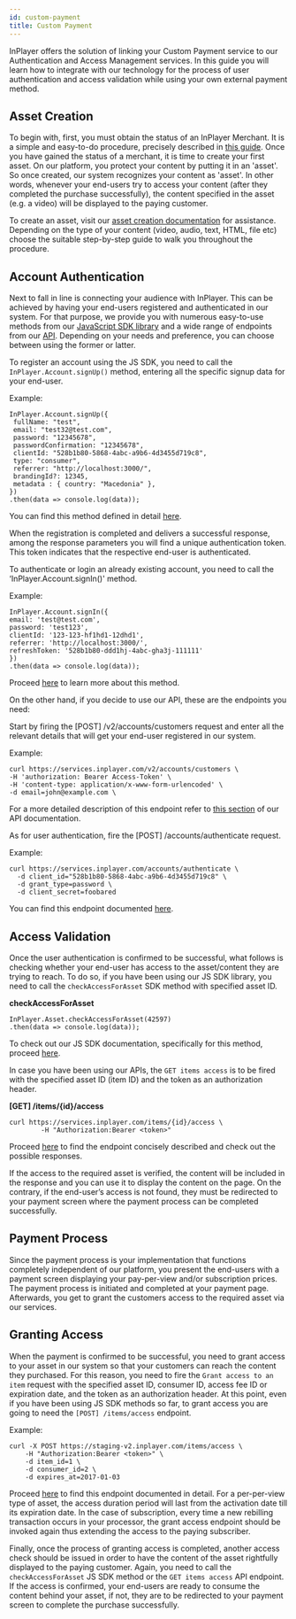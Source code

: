 ```yaml
---
id: custom-payment
title: Custom Payment
---
```


InPlayer offers the solution of linking your Custom Payment service to our Authentication and Access Management services. In this guide you will learn how to integrate with our technology for the process of user authentication and access validation while using your own external payment method. 

## Asset Creation

To begin with, first, you must obtain the status of an InPlayer Merchant. It is a simple and easy-to-do procedure, precisely described in [this guide](https://inplayer.com/docs/getting-started/creating-your-account/). 
Once you have gained the status of a merchant, it is time to create your first asset. On our platform, you protect your content by putting it in an 'asset'. So once created, our system recognizes your content as 'asset'. In other words, whenever your end-users try to access your content (after they completed the purchase successfully), the content specified in the asset (e.g. a video) will be displayed to the paying customer.

To create an asset, visit our [asset creation documentation](https://inplayer.com/docs/assets/) for assistance. Depending on the type of your content (video, audio, text, HTML, file etc) choose the suitable step-by-step guide to walk you throughout the procedure. 

## Account Authentication 

Next to fall in line is connecting your audience with InPlayer. This can be achieved by having your end-users registered and authenticated in our system. For that purpose, we provide you with numerous easy-to-use methods from our [JavaScript SDK library](https://inplayer-js.netlify.app/) and a wide range of endpoints from our [API](https://docs.inplayer.com/api/). Depending on your needs and preference, you can choose between using the former or latter.

To register an account using the JS SDK, you need to call the `InPlayer.Account.signUp()` method, entering all the specific signup data for your end-user. 

Example:
```
InPlayer.Account.signUp({
 fullName: "test",
 email: "test32@test.com",
 password: "12345678",
 passwordConfirmation: "12345678",
 clientId: "528b1b80-5868-4abc-a9b6-4d3455d719c8",
 type: "consumer",
 referrer: "http://localhost:3000/",
 brandingId?: 12345,
 metadata : { country: "Macedonia" },
})
.then(data => console.log(data));
```

You can find this method defined in detail [here](https://inplayer-js.netlify.app/classes/account.html#signup). 

When the registration is completed and delivers a successful response, among the response parameters you will find a unique authentication token. This token indicates that the respective end-user is authenticated.

To authenticate or login an already existing account, you need to call the ‘InPlayer.Account.signIn()' method.


Example:
```
InPlayer.Account.signIn({
email: 'test@test.com',
password: 'test123',
clientId: '123-123-hf1hd1-12dhd1',
referrer: 'http://localhost:3000/',
refreshToken: '528b1b80-ddd1hj-4abc-gha3j-111111'
})
.then(data => console.log(data));
```

Proceed [here](https://inplayer-js.netlify.app/classes/account.html#signin) to learn more about this method.


On the other hand, if you decide to use our API, these are the endpoints you need:


Start by firing the [POST] /v2/accounts/customers request and enter all the relevant details that will get your end-user registered in our system. 


Example:
```
curl https://services.inplayer.com/v2/accounts/customers \
-H 'authorization: Bearer Access-Token' \
-H 'content-type: application/x-www-form-urlencoded' \
-d email=john@example.com \
```

For a more detailed description of this endpoint refer to [this section](https://docs.inplayer.com/api/accounts/#operation/getSocial) of our API documentation.

As for user authentication, fire the [POST] /accounts/authenticate request.

Example:
```
curl https://services.inplayer.com/accounts/authenticate \
  -d client_id="528b1b80-5868-4abc-a9b6-4d3455d719c8" \
  -d grant_type=password \
  -d client_secret=foobared
```

You can find this endpoint documented [here](https://docs.inplayer.com/api/accounts/#operation/authenticate). 

## Access Validation

Once the user authentication is confirmed to be successful, what follows is checking whether your end-user has access to the asset/content they are trying to reach. To do so, if you have been using our JS SDK library, you need to call the `checkAccessForAsset` SDK method with specified asset ID. 

**checkAccessForAsset**
```
InPlayer.Asset.checkAccessForAsset(42597)
.then(data => console.log(data));
```

To check out our JS SDK documentation, specifically for this method, proceed [here](https://inplayer-js.netlify.app/classes/asset.html#checkaccessforasset).

In case you have been using our APIs, the `GET items access` is to be fired with the specified asset ID (item ID) and the token as an authorization header. 

**[GET] /items/{id}/access**

```
curl https://services.inplayer.com/items/{id}/access \
        -H "Authorization:Bearer <token>"
```

Proceed [here](https://docs.inplayer.com/api/assets/#operation/getAccess) to find the endpoint concisely described and check out the possible responses.

If the access to the required asset is verified, the content will be included in the response and you can use it to display the content on the page. On the contrary, if the end-user’s access is not found, they must be redirected to your payment screen where the payment process can be completed successfully.

## Payment Process

Since the payment process is your implementation that functions completely independent of our platform, you present the end-users with a payment screen displaying your pay-per-view and/or subscription prices. The payment process is initiated and completed at your payment page. Afterwards, you get to grant the customers access to the required asset via our services. 

## Granting Access

When the payment is confirmed to be successful, you need to grant access to your asset in our system so that your customers can reach the content they purchased. For this reason, you need to fire the `Grant access to an item` request with the specified asset ID, consumer ID, access fee ID or expiration date, and the token as an authorization header. At this point, even if you have been using JS SDK methods so far, to grant access you are going to need the `[POST] /items/access` endpoint. 

Example:
```
curl -X POST https://staging-v2.inplayer.com/items/access \
    -H "Authorization:Bearer <token>" \
    -d item_id=1 \
    -d consumer_id=2 \
    -d expires_at=2017-01-03
```

Proceed [here](https://docs.inplayer.com/api/assets/#operation/grantAccess) to find this endpoint documented in detail. 
For a per-per-view type of asset, the access duration period will last from the activation date till its expiration date. In the case of subscription, every time a new rebilling transaction occurs in your processor, the grant access endpoint should be invoked again thus extending the access to the paying subscriber.

Finally, once the process of granting access is completed, another access check should be issued in order to have the content of the asset rightfully displayed to the paying customer. Again, you need to call the `checkAccessForAsset` JS SDK method or the `GET items access` API endpoint. If the access is confirmed, your end-users are ready to consume the content behind your asset, if not, they are to be redirected to your payment screen to complete the purchase successfully.
